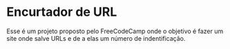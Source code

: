 # Encurtador de URL

Esse é um projeto proposto pelo FreeCodeCamp onde o objetivo é fazer um site onde salve URLs e de a elas um número de indentificação.